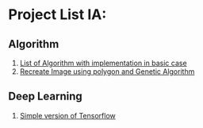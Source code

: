 # Project List IA: 

## Algorithm

1. [List of Algorithm with implementation in basic case](https://github.com/nathan-hoche/Algorithm)
2. [Recreate Image using polygon and Genetic Algorithm](https://github.com/nathan-hoche/MonaLisa)

## Deep Learning

1. [Simple version of Tensorflow](https://github.com/nathan-hoche/BrainySimulation)
